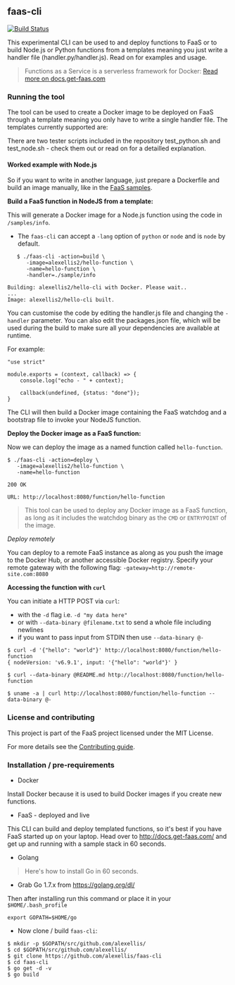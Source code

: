 ## faas-cli

[![Build Status](https://travis-ci.org/alexellis/faas-cli.svg?branch=master)](https://travis-ci.org/alexellis/faas-cli)

This experimental CLI can be used to and deploy functions to FaaS or to build Node.js or Python functions from a templates meaning you just write a handler file (handler.py/handler.js). Read on for examples and usage.

> Functions as a Service is a serverless framework for Docker: [Read more on docs.get-faas.com](http://docs.get-faas.com/)

### Running the tool

The tool can be used to create a Docker image to be deployed on FaaS through a template meaning you only have to write a single handler file. The templates currently supported are:

There are two tester scripts included in the repository test_python.sh and test_node.sh - check them out or read on for a detailled explanation.

#### Worked example with Node.js

So if you want to write in another language, just prepare a Dockerfile and build an image manually, like in the [FaaS samples](https://github.com/alexellis/faas/tree/master/sample-functions).

**Build a FaaS function in NodeJS from a template:**

This will generate a Docker image for a Node.js function using the code in `/samples/info`.

* The `faas-cli` can accept a `-lang` option of `python` or `node` and is `node` by default.

```
   $ ./faas-cli -action=build \
      -image=alexellis2/hello-function \
      -name=hello-function \
      -handler=./sample/info

Building: alexellis2/hello-cli with Docker. Please wait..
...
Image: alexellis2/hello-cli built.
```

You can customise the code by editing the handler.js file and changing the `-handler` parameter. You can also edit the packages.json file, which will be used during the build to make sure all your dependencies are available at runtime.

For example:

```
"use strict"

module.exports = (context, callback) => {
    console.log("echo - " + context);
    
    callback(undefined, {status: "done"});
}
```

The CLI will then build a Docker image containing the FaaS watchdog and a bootstrap file to invoke your NodeJS function.

**Deploy the Docker image as a FaaS function:**

Now we can deploy the image as a named function called `hello-function`.

```
$ ./faas-cli -action=deploy \
   -image=alexellis2/hello-function \
   -name=hello-function

200 OK

URL: http://localhost:8080/function/hello-function
```

> This tool can be used to deploy any Docker image as a FaaS function, as long as it includes the watchdog binary as the `CMD` or `ENTRYPOINT` of the image.

*Deploy remotely*

You can deploy to a remote FaaS instance as along as you push the image to the Docker Hub, or another accessible Docker registry. Specify your remote gateway with the following flag: `-gateway=http://remote-site.com:8080`

**Accessing the function with `curl`**

You can initiate a HTTP POST via `curl`:

* with the `-d` flag i.e. `-d "my data here"` 
* or with `--data-binary @filename.txt` to send a whole file including newlines
* if you want to pass input from STDIN then use `--data-binary @-`

```
$ curl -d '{"hello": "world"}' http://localhost:8080/function/hello-function
{ nodeVersion: 'v6.9.1', input: '{"hello": "world"}' }

$ curl --data-binary @README.md http://localhost:8080/function/hello-function

$ uname -a | curl http://localhost:8080/function/hello-function --data-binary @-
```

### License and contributing

This project is part of the FaaS project licensed under the MIT License.

For more details see the [Contributing guide](https://github.com/alexellis/faas-cli/blob/master/CONTRIBUTING.md).


### Installation / pre-requirements

* Docker

Install Docker because it is used to build Docker images if you create new functions.

* FaaS - deployed and live

This CLI can build and deploy templated functions, so it's best if you have FaaS started up on your laptop. Head over to http://docs.get-faas.com/ and get up and running with a sample stack in 60 seconds.

* Golang

> Here's how to install Go in 60 seconds.

* Grab Go 1.7.x from https://golang.org/dl/

Then after installing run this command or place it in your `$HOME/.bash_profile`

```
export GOPATH=$HOME/go
```

* Now clone / build `faas-cli`:

```
$ mkdir -p $GOPATH/src/github.com/alexellis/
$ cd $GOPATH/src/github.com/alexellis/
$ git clone https://github.com/alexellis/faas-cli
$ cd faas-cli
$ go get -d -v
$ go build
```
